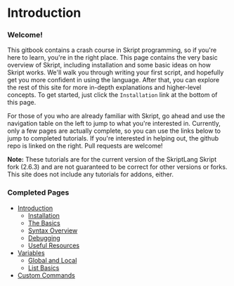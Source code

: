 # Introduction

### Welcome!&#x20;

This gitbook contains a crash course in Skript programming, so if you're here to learn, you're in the right place. This page contains the very basic overview of Skript, including installation and some basic ideas on how Skript works. We'll walk you through writing your first script, and hopefully get you more confident in using the language. After that, you can explore the rest of this site for more in-depth explanations and higher-level concepts. To get started, just click the `Installation` link at the bottom of this page.

For those of you who are already familiar with Skript, go ahead and use the navigation table on the left to jump to what you're interested in. Currently, only a few pages are actually complete, so you can use the links below to jump to completed tutorials. If you're interested in helping out, the github repo is linked on the right. Pull requests are welcome!

**Note:** These tutorials are for the current version of the SkriptLang Skript fork (2.6.3) and are not guaranteed to be correct for other versions or forks. This site does not include any tutorials for addons, either.

### Completed Pages

* [Introduction](./)
  * [Installation](introduction/installation.md)
  * [The Basics](introduction/the-basics.md)
  * [Syntax Overview](readme/syntax-overview.md)
  * [Debugging](auxiliary-guides/debugging.md)
  * [Useful Resources](introduction/useful-resources.md)
* [Variables](core-concepts/variables/)
  * [Global and Local](core-concepts/variables/global-and-local.md)
  * [List Basics](core-concepts/variables/list-basics.md)
* [Custom Commands](core-concepts/commands.md)

